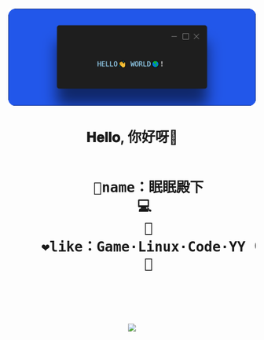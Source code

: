 
[<img src="./static/hello.png">](https://home.chfychin.cn/)

<h1 align="center">𝐇𝐞𝐥𝐥𝐨, 你好呀🍒<br>







<br>
    <pre>
    👀name：眠眠殿下
    💻 
    📖
    ❤️like：Game·Linux·Code·YY（master）
    🐾
    </pre>
<br>

<img src="https://raw.githubusercontent.com/innng/innng/master/assets/kyubey.gif" height="60"/>
